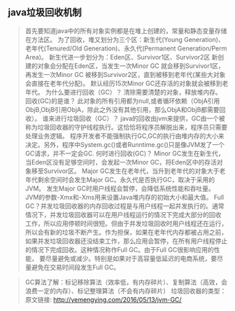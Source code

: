## java垃圾回收机制

  > 首先要知道java中的所有对象实例都是在堆上创建的，常量和静态变量存储在方法区。
  > 为了回收，堆又划分为三个区：新生代(Young Generation)、老年代(Tenured/Old Generation)、永久代(Permanent Generation/Perm Area)。
    新生代进一步划分为：Eden区、Survivor1区、Survivor2区
  > 新创建的对象会分配在Eden区，当发生一次Minor GC 就会移到Survivor1区，再发生一次Minor GC 被移到Survivor2区，直到被移到老年代(某些大对象会直接在老年代分配)。
    默认经历15次Minor GC还存活的对象就会被移到老年代。
  > 为什么要进行回收（GC）？ 清除需要清楚的对象，释放堆内存。
  > 回收(GC)的是谁？ 此对象的所有引用都为null,或者循环依赖（ObjA引用ObjB,ObjB引用ObjA，除此之外没有其他引用，那么ObjA和ObjB都需要回收）。
  > 谁来进行垃圾回收（GC）？ java的回收由jvm来提供，GC由一个被称为垃圾回收器的守护线程执行。这恰恰将程序员解脱出来，程序员只需要处理业务逻辑。
    程序开发者不能强制执行GC,GC的执行由堆内存的大小来决定。另外，程序中System.gc()或者Runntime.gc()只是像JVM发了一个GC请求，并不一定会GC.
  > 何时进行回收(GC)？ Minor GC发生在新生代，当Eden区没有足够空间时，会发起一次Minor GC，将Eden区中的存活对象移至Survivor区。
    Major GC发生在老年代，当升到老年代的对象大于老年代剩余空间时会发生Major GC。永久代是否执行GC，取决于采用的JVM。
  > 发生Major GC时用户线程会暂停，会降低系统性能和吞吐量。
  > JVM的参数-Xmx和-Xms用来设置Java堆内存的初始大小和最大值。
  > Full GC？并发垃圾回收器的内存回收过程是与用户线程一起并发执行的。通常情况下，并发垃圾回收器可以在用户线程运行的情况下完成大部分的回收
    工作，所以应用停顿时间很短。但由于并发垃圾回收时用户线程还在运行，所以会有新的垃圾不断产生。作为担保，如果在老年代内存都被占用之前，
    如果并发垃圾回收器还没结束工作，那么应用会暂停，在所有用户线程停止的情况下完成回收。这种情况称作Full GC。由于Full GC很影响应用的性能，
    要尽量避免或减少。特别是如果对于高容量低延迟的电商系统，要尽量避免在交易时间段发生Full GC。
  
  > GC算法了解：标记移除算法（效率低，有内存碎片）、复制算法（高效，会浪费一定的内存）、标记整理算法（不会有内存碎片）
  > 垃圾回收器的类型：
    原文链接: http://yemengying.com/2016/05/13/jvm-GC/
  

